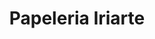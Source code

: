 ---
title: "Papeleria Iriarte"
url: /ciudad-autonoma-de-buenos-aires/papeleria-iriarte/
shop: Lebensmittel
---